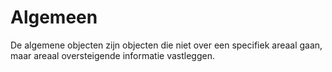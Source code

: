 ﻿# Algemeen

De algemene objecten zijn objecten die niet over een specifiek areaal gaan, maar areaal oversteigende informatie vastleggen.



